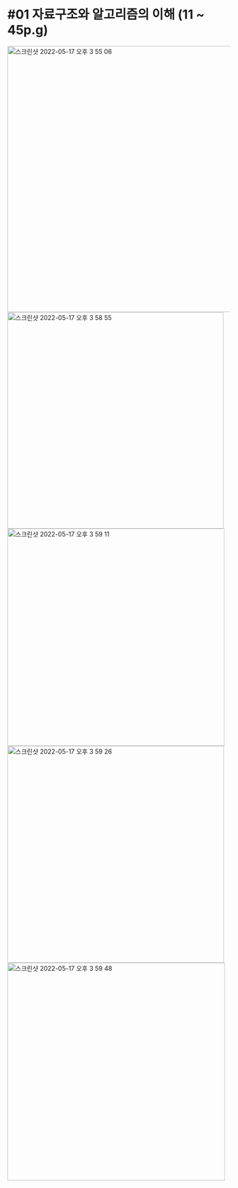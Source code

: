 # #01 자료구조와 알고리즘의 이해 (11 ~ 45p.g)
<img width="600" alt="스크린샷 2022-05-17 오후 3 55 06" src="https://user-images.githubusercontent.com/95270655/168748123-45632481-76c6-4dfb-b12f-253fdb7d47c1.png">

<img width="488" alt="스크린샷 2022-05-17 오후 3 58 55" src="https://user-images.githubusercontent.com/95270655/168748786-100bfde4-c8fb-42f9-981c-03727c1055ac.png">

<img width="490" alt="스크린샷 2022-05-17 오후 3 59 11" src="https://user-images.githubusercontent.com/95270655/168748827-00ff3cb2-ce29-4790-a189-106190b3bee1.png">

<img width="489" alt="스크린샷 2022-05-17 오후 3 59 26" src="https://user-images.githubusercontent.com/95270655/168748865-d452d2b5-fe97-4b61-99f5-cd182bd6025b.png">

<img width="491" alt="스크린샷 2022-05-17 오후 3 59 48" src="https://user-images.githubusercontent.com/95270655/168748946-9b22797a-68c6-4bc2-9ac6-dd2808091909.png">
